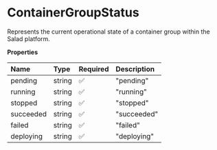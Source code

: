# ContainerGroupStatus

Represents the current operational state of a container group within the Salad platform.

**Properties**

| Name      | Type   | Required | Description |
| :-------- | :----- | :------- | :---------- |
| pending   | string | ✅       | "pending"   |
| running   | string | ✅       | "running"   |
| stopped   | string | ✅       | "stopped"   |
| succeeded | string | ✅       | "succeeded" |
| failed    | string | ✅       | "failed"    |
| deploying | string | ✅       | "deploying" |
